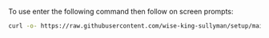 To use enter the following command then follow on screen prompts:

```bash
curl -o- https://raw.githubusercontent.com/wise-king-sullyman/setup/main/install.sh | bash
```
